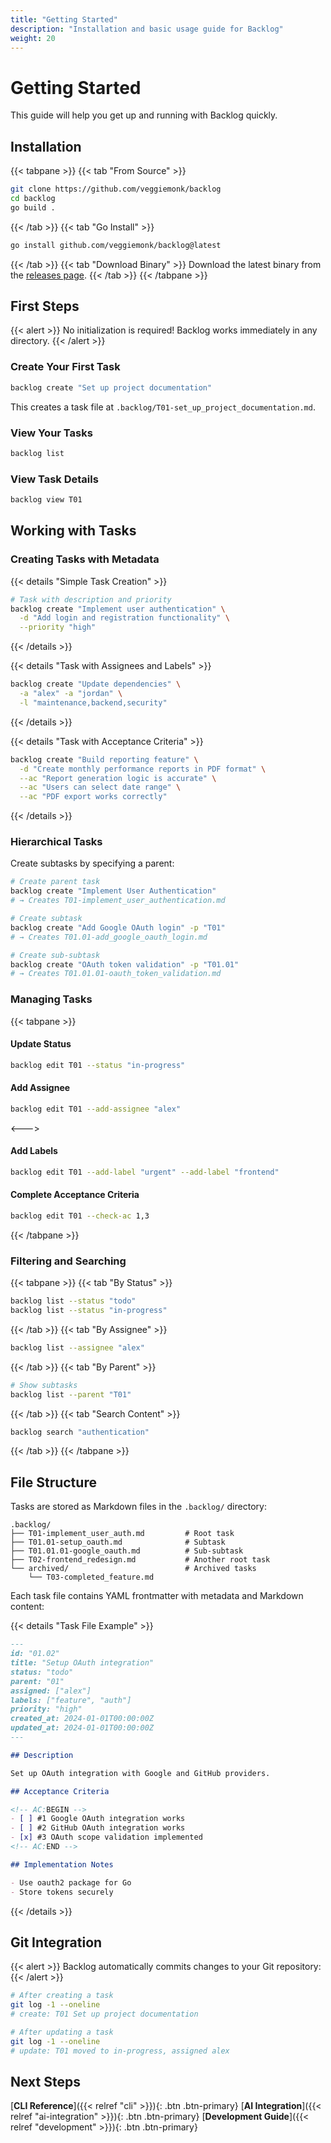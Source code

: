 ```yaml
---
title: "Getting Started"
description: "Installation and basic usage guide for Backlog"
weight: 20
---
```


# Getting Started

This guide will help you get up and running with Backlog quickly.

## Installation

{{< tabpane >}}
{{< tab "From Source" >}}
```bash
git clone https://github.com/veggiemonk/backlog
cd backlog
go build .
```
{{< /tab >}}
{{< tab "Go Install" >}}
```bash
go install github.com/veggiemonk/backlog@latest
```
{{< /tab >}}
{{< tab "Download Binary" >}}
Download the latest binary from the [releases page](https://github.com/veggiemonk/backlog/releases).
{{< /tab >}}
{{< /tabpane >}}

## First Steps

{{< alert >}}
No initialization is required! Backlog works immediately in any directory.
{{< /alert >}}

### Create Your First Task

```bash
backlog create "Set up project documentation"
```

This creates a task file at `.backlog/T01-set_up_project_documentation.md`.

### View Your Tasks

```bash
backlog list
```

### View Task Details

```bash
backlog view T01
```

## Working with Tasks

### Creating Tasks with Metadata

{{< details "Simple Task Creation" >}}
```bash
# Task with description and priority
backlog create "Implement user authentication" \
  -d "Add login and registration functionality" \
  --priority "high"
```
{{< /details >}}

{{< details "Task with Assignees and Labels" >}}
```bash
backlog create "Update dependencies" \
  -a "alex" -a "jordan" \
  -l "maintenance,backend,security"
```
{{< /details >}}

{{< details "Task with Acceptance Criteria" >}}
```bash
backlog create "Build reporting feature" \
  -d "Create monthly performance reports in PDF format" \
  --ac "Report generation logic is accurate" \
  --ac "Users can select date range" \
  --ac "PDF export works correctly"
```
{{< /details >}}

### Hierarchical Tasks

Create subtasks by specifying a parent:

```bash
# Create parent task
backlog create "Implement User Authentication"
# → Creates T01-implement_user_authentication.md

# Create subtask
backlog create "Add Google OAuth login" -p "T01"
# → Creates T01.01-add_google_oauth_login.md

# Create sub-subtask
backlog create "OAuth token validation" -p "T01.01"
# → Creates T01.01.01-oauth_token_validation.md
```

### Managing Tasks

{{< tabpane >}}

#### Update Status
```bash
backlog edit T01 --status "in-progress"
```

#### Add Assignee
```bash
backlog edit T01 --add-assignee "alex"
```

<--->

#### Add Labels
```bash
backlog edit T01 --add-label "urgent" --add-label "frontend"
```

#### Complete Acceptance Criteria
```bash
backlog edit T01 --check-ac 1,3
```

{{< /tabpane >}}

### Filtering and Searching

{{< tabpane >}}
{{< tab "By Status" >}}
```bash
backlog list --status "todo"
backlog list --status "in-progress"
```
{{< /tab >}}
{{< tab "By Assignee" >}}
```bash
backlog list --assignee "alex"
```
{{< /tab >}}
{{< tab "By Parent" >}}
```bash
# Show subtasks
backlog list --parent "T01"
```
{{< /tab >}}
{{< tab "Search Content" >}}
```bash
backlog search "authentication"
```
{{< /tab >}}
{{< /tabpane >}}

## File Structure

Tasks are stored as Markdown files in the `.backlog/` directory:

```
.backlog/
├── T01-implement_user_auth.md         # Root task
├── T01.01-setup_oauth.md              # Subtask
├── T01.01.01-google_oauth.md          # Sub-subtask
├── T02-frontend_redesign.md           # Another root task
└── archived/                          # Archived tasks
    └── T03-completed_feature.md
```

Each task file contains YAML frontmatter with metadata and Markdown content:

{{< details "Task File Example" >}}
```markdown
---
id: "01.02"
title: "Setup OAuth integration"
status: "todo"
parent: "01"
assigned: ["alex"]
labels: ["feature", "auth"]
priority: "high"
created_at: 2024-01-01T00:00:00Z
updated_at: 2024-01-01T00:00:00Z
---

## Description

Set up OAuth integration with Google and GitHub providers.

## Acceptance Criteria

<!-- AC:BEGIN -->
- [ ] #1 Google OAuth integration works
- [ ] #2 GitHub OAuth integration works
- [x] #3 OAuth scope validation implemented
<!-- AC:END -->

## Implementation Notes

- Use oauth2 package for Go
- Store tokens securely
```
{{< /details >}}

## Git Integration

{{< alert >}}
Backlog automatically commits changes to your Git repository:
{{< /alert >}}

```bash
# After creating a task
git log -1 --oneline
# create: T01 Set up project documentation

# After updating a task
git log -1 --oneline
# update: T01 moved to in-progress, assigned alex
```

## Next Steps

[**CLI Reference**]({{< relref "cli" >}}){: .btn .btn-primary}
[**AI Integration**]({{< relref "ai-integration" >}}){: .btn .btn-primary}
[**Development Guide**]({{< relref "development" >}}){: .btn .btn-primary}